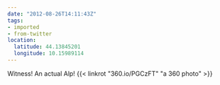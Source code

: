 ```yaml
---
date: "2012-08-26T14:11:43Z"
tags:
- imported
- from-twitter
location:
  latitude: 44.13845201
  longitude: 10.15989114
---
```

Witness! An actual Alp! {{< linkrot "360.io/PGCzFT" "a 360 photo" >}}
